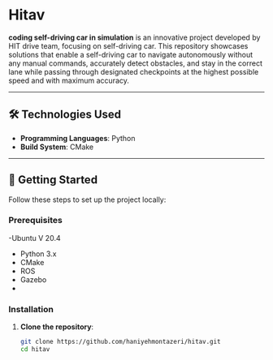 # Hitav

**coding self-driving car in simulation** is an innovative project developed by HIT drive team, focusing on self-driving car. 
This repository showcases solutions that enable a self-driving car to navigate autonomously without any manual commands, accurately 
detect obstacles, and stay in the correct lane while passing through designated checkpoints at the highest possible speed and with maximum accuracy.

---

## 🛠️ Technologies Used

- **Programming Languages**: Python
- **Build System**: CMake

---

## 📖 Getting Started

Follow these steps to set up the project locally:

### Prerequisites

-Ubuntu V 20.4
- Python 3.x
- CMake
- ROS
- Gazebo
- 

### Installation

1. **Clone the repository**:

   ```bash
   git clone https://github.com/haniyehmontazeri/hitav.git
   cd hitav
